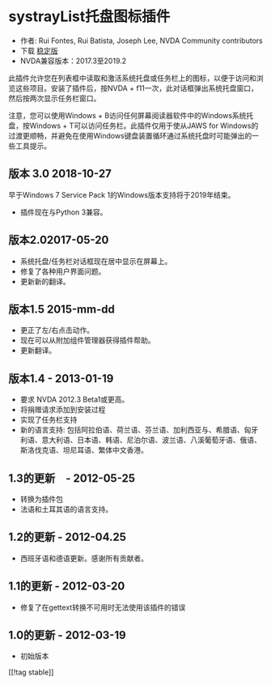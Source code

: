 # systrayList托盘图标插件 #

*   作者: Rui Fontes, Rui Batista, Joseph Lee, NVDA Community contributors
*   下载 [稳定版][1]
*   NVDA兼容版本：2017.3至2019.2

此插件允许您在列表框中读取和激活系统托盘或任务栏上的图标，以便于访问和浏览这些项目。安装了插件后，按NVDA +
f11一次，此对话框弹出系统托盘窗口，然后按两次显示任务栏窗口。

注意，您可以使用Windows + B访问任何屏幕阅读器软件中的Windows系统托盘，按Windows + T可以访问任务栏。此插件仅用于使从JAWS
for Windows的过渡更顺畅，并避免在使用Windows键盘装置循环通过系统托盘时可能弹出的一些工具提示。

## 版本 3.0 2018-10-27 ##

早于Windows 7 Service Pack 1的Windows版本支持将于2019年结束。

* 插件现在与Python 3兼容。

## 版本2.02017-05-20 ##

* 系统托盘/任务栏对话框现在居中显示在屏幕上。
* 修复了各种用户界面问题。
* 更新新的翻译。

## 版本1.5 2015-mm-dd ##

* 更正了左/右点击动作。
* 现在可以从附加组件管理器获得插件帮助。
* 更新翻译。

## 版本1.4 - 2013-01-19 ##

* 要求 NVDA 2012.3 Beta1或更高。
* 将捐赠请求添加到安装过程
* 实现了任务栏支持
* 新的语言支持:
  包括阿拉伯语、荷兰语、芬兰语、加利西亚与、希腊语、匈牙利语、意大利语、日本语、韩语、尼泊尔语、波兰语、八溪葡萄牙语、俄语、斯洛伐克语、坦尼耳语、繁体中文香港。

## 1.3的更新　- 2012-05-25 ##

* 转换为插件包
* 法语和土耳其语的语言支持。

## 1.2的更新 - 2012-04.25 ##

* 西班牙语和德语更新。感谢所有贡献者。

## 1.1的更新 - 2012-03-20 ##

* 修复了在gettext转换不可用时无法使用该插件的错误

## 1.0的更新 - 2012-03-19 ##

* 初始版本

[[!tag stable]]

[1]: https://addons.nvda-project.org/files/get.php?file=st
